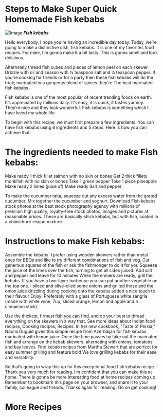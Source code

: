 # Steps to Make Super Quick Homemade Fish kebabs


![Image](https://img-global.cpcdn.com/recipes/2458371_86a3c6b4a2a6e7f4/751x532cq70/fish-kebabs-recipe-main-photo.jpg)
*__Fish kebabs__*



Hello everybody, I hope you’re having an incredible day today. Today, we’re going to make a distinctive dish, fish kebabs. It is one of my favorites food recipes. For mine, I’m gonna make it a bit tasty. This is gonna smell and look delicious.

Alternately thread fish cubes and pieces of lemon peel on each skewer. Drizzle with oil and season with ½ teaspoon salt and ¼ teaspoon pepper. If you're cooking for friends or for a party then these fish kebabs will do the trick; marinated in a gorgeous blend of spices they're The best marinated fish kebabs.

Fish kebabs is one of the most popular of recent trending foods on earth. It’s appreciated by millions daily. It’s easy, it is quick, it tastes yummy. They’re nice and they look wonderful. Fish kebabs is something which I have loved my whole life.

To begin with this recipe, we must first prepare a few ingredients. You can have fish kebabs using 6 ingredients and 5 steps. Here is how you can achieve that.

# The ingredients needed to make Fish kebabs:

Make ready 1 thick fillet salmon with no skin or bones
Get 2 thick fillets monkfish with no skin or bones
Take 1 green pepper
Take 1 piece pineapple
Make ready 2 limes (juice of)
Make ready  Salt and pepper


To make the cucumber raita, squeeze out any excess water from the grated cucumber. Mix together the cucumber and yoghurt. Download Fish kebabs stock photos at the best stock photography agency with millions of premium high quality, royalty-free stock photos, images and pictures at reasonable prices. These are basically shish kebabs, but with fish, coated in a chimichurri-esque mixture.

# Instructions to make Fish kebabs:

Assemble the kebabs. I prefer using wooden skewers rather than metal ones for BBQs and like to try
different combinations of fish and veg. Cut generous squares of the fish or ask the fishmonger to do it for you
Squeeze the juice of the limes over the fish, turning to get all sides juiced. Add salt and pepper and leave for 10 minutes
When the embers are ready, grill the kebabs. If you have a two-layer barbecue you can put another vegetable on the top one. I sliced and olive-oiled some onions and grilled those and the onion juice drizzling during cooking onto the kebabs added a nice touch to their flavour
Enjoy! Preferably with a glass of Portuguese white sangría (made with white wine, 7up, sliced orange, lemon and apple and a cinnamon stick).


Use the thickest, firmest fish you can find, and do your best to thread everything on the skewers in a way that. See more ideas about Indian food recipes, Cooking recipes, Recipes. In her new cookbook, "Taste of Persia," Naomi Duguid gives this simple recipe from Azerbaijan for fish kebabs marinated with lemon juice. Once the time passes by take out the marinated fish and arrange on the kebab skewers, alternating with onions, tomatoes and bay leaves. Find kebab recipes from Martha Stewart that are perfect for easy summer grilling and feature bold We love grilling kebabs for their ease and versatility.

So that’s going to wrap this up for this exceptional food fish kebabs recipe. Thank you very much for reading. I’m confident that you can make this at home. There is gonna be more interesting food at home recipes coming up. Remember to bookmark this page on your browser, and share it to your family, colleague and friends. Thanks again for reading. Go on get cooking!

# More Recipes

